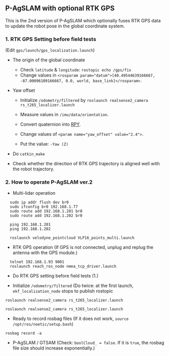 ## P-AgSLAM with optional RTK GPS

This is the 2nd version of P-AgSLAM which optionally fuses RTK GPS data to update the robot pose in the global coordinate system.

### 1. RTK GPS Setting before field tests

(Edit `gps/launch/gps_localization.launch`)

  * The origin of the global coordinate
    * Check `latitude` & `longitude`: `rostopic echo /gps/fix`
    * Change values in `<rosparam param="datum">[40.49544639166667, -87.00096109166667, 0.0, world, base_link]</rosparam>`.

  * Yaw offset
    * Initialize `/odometry/filtered` by `roslaunch realsense2_camera rs_t265_localizer.launch`
   
    * Measure values in `/imu/data/orientation`.
    * Convert quaternion into [RPY](https://www.andre-gaschler.com/rotationconverter/).
    * Change values of `<param name="yaw_offset" value="2.4">`.
    * Put the value: `-Yaw (Z)`

  * Do `catkin_make`

  * Check whether the direction of RTK GPS trajectory is aligned well with the robot trajectory.

### 2. How to operate P-AgSLAM ver.2

  * Multi-lidar operation
  ```
	sudo ip addr flush dev br0
	sudo ifconfig br0 192.168.1.77
	sudo route add 192.168.1.201 br0
	sudo route add 192.168.1.202 br0
  ```

  ```
	ping 192.168.1.201
	ping 192.168.1.202
  ```

  ```
	roslaunch velodyne_pointcloud VLP16_points_multi.launch
  ```

  * RTK GPS operation
    (If GPS is not connected, unplug and replug the antenna with the GPS module.)
   ```
	 telnet 192.168.1.93 9001
	 roslaunch reach_ros_node nmea_tcp_driver.launch
   ```

  * Do RTK GPS setting before field tests (1.)
  
  * Initialize `/odometry/filtered` (Do twice: at the first launch, `ekf_localization_node` stops to publish rostopic
    
   ```
   roslaunch realsense2_camera rs_t265_localizer.launch
   ```
    
   ```
   roslaunch realsense2_camera rs_t265_localizer.launch
   ```

  * Ready to record rosbag files (If it does not work, `source /opt/ros/noetic/setup.bash`)
    
   ```
   rosbag record -a
   ```

  * P-AgSLAM / GTSAM (Check: `boolCloud_ = false`. If it is `true`, the rosbag file size should increase exponentially.)


<!-- ### 3. Test scenarios
  * Long distance: 3 sections
  * Medium distance: 2 sections
  * Short distance: 1 section
  * Multiple rows: 6 rows - 1 section
  * Multiple rows: 5 rows - 2 sections
-->
